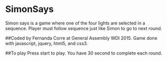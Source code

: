 # SimonSays
Simon says is a game where one of the four lights are selected in a sequence. Player must follow sequence just like Simon to go to next round. 

##Coded by
Fernanda Corre at General Assembly WDI 2015.
Game done with javascript, jquery, html5, and css3.

##To play
Press start to play.
You have 30 second to complete each round. 
